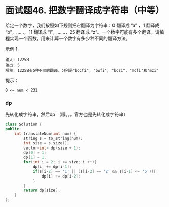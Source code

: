 # 面试题46. 把数字翻译成字符串（中等）

给定一个数字，我们按照如下规则把它翻译为字符串：0 翻译成 “a” ，1 翻译成 “b”，……，11 翻译成 “l”，……，25 翻译成 “z”。一个数字可能有多个翻译。请编程实现一个函数，用来计算一个数字有多少种不同的翻译方法。


示例 1:

    输入: 12258
    输出: 5
    解释: 12258有5种不同的翻译，分别是"bccfi", "bwfi", "bczi", "mcfi"和"mzi"

提示：

    0 <= num < 231

### dp
先转化成字符串，然后dp
（哦。。。官方也是先转化成字符串）
```c++
class Solution {
public:
    int translateNum(int num) {
        string s = to_string(num);
        int size = s.size();
        vector<int> dp(size + 1);
        dp[0] = 1;
        dp[1] = 1;
        for(int i = 2; i <= size; i ++){
            dp[i] += dp[i-1];
            if(s[i-2] == '1' || (s[i-2] == '2' && s[i-1] <= '5')){
                dp[i] += dp[i-2];
            }
        }
        return dp[size];
    }
};
```